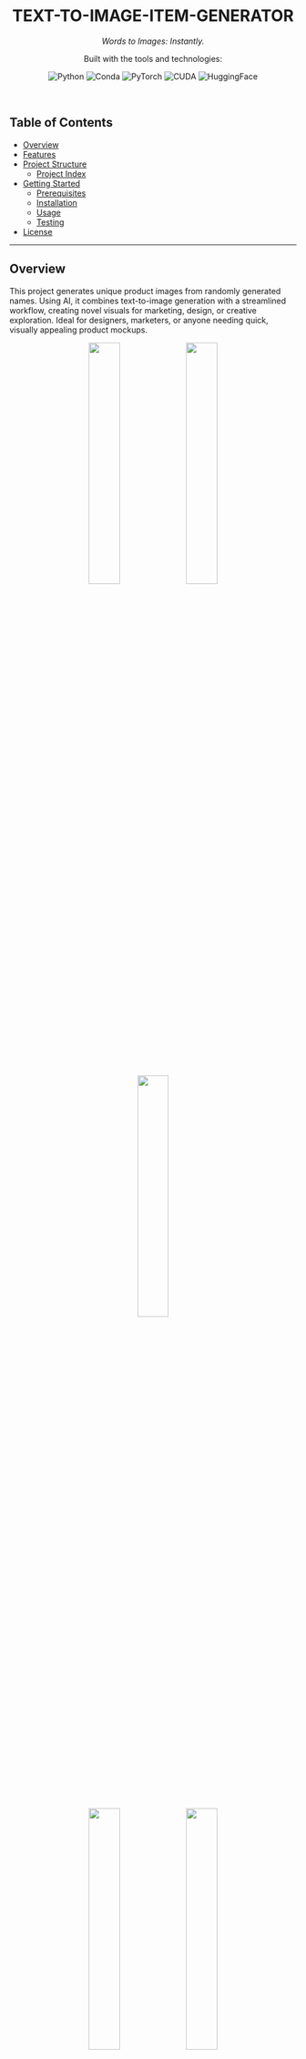 <p align="center"><h1 align="center">TEXT-TO-IMAGE-ITEM-GENERATOR</h1></p>
<p align="center">
	<em>Words to Images: Instantly.
</em>
</p>
<p align="center">
	<!-- local repository, no metadata badges. --></p>
<p align="center">Built with the tools and technologies:</p>
<p align="center">
	<img src="https://img.shields.io/badge/Python-3776AB.svg?style=default&logo=Python&logoColor=white" alt="Python">
	<img src="https://img.shields.io/badge/Conda-3BAF29.svg?style=default&logo=Anaconda&logoColor=white" alt="Conda">
	<img src="https://img.shields.io/badge/PyTorch-EE4C2C.svg?style=default&logo=PyTorch&logoColor=white" alt="PyTorch">
	<img src="https://img.shields.io/badge/CUDA-74B71B.svg?style=default&logo=NVIDIA&logoColor=white" alt="CUDA">
	<img src="https://img.shields.io/badge/HuggingFace-FF9D0B.svg?style=default&logo=HuggingFace&logoColor=FFD21E" alt="HuggingFace">
</p>
<br>

##  Table of Contents

- [ Overview](#-overview)
- [ Features](#-features)
- [ Project Structure](#-project-structure)
  - [ Project Index](#-project-index)
- [ Getting Started](#-getting-started)
  - [ Prerequisites](#-prerequisites)
  - [ Installation](#-installation)
  - [ Usage](#-usage)
  - [ Testing](#-testing)
- [ License](#-license)

---

##  Overview

This project generates unique product images from randomly generated names.  Using AI, it combines text-to-image generation with a streamlined workflow, creating novel visuals for marketing, design, or creative exploration.  Ideal for designers, marketers, or anyone needing quick, visually appealing product mockups.

<p align="center">
  <img src="./nice_images_generated/Airplane.PNG" width="33%">
  <img src="./nice_images_generated/Bookshelf.PNG" width="33%">
  <img src="./nice_images_generated/Botanicus.PNG" width="33%">
  <br>
  <img src="./nice_images_generated/Graviton.PNG" width="33%">
  <img src="./nice_images_generated/Green Tea.PNG" width="33%">
  <img src="./nice_images_generated/GrowSphere.PNG" width="33%">
  <br>
  <img src="./nice_images_generated/Inferno Drive.PNG" width="33%">
  <img src="./nice_images_generated/Moonlight Bloom.PNG" width="33%">
  <img src="./nice_images_generated/Moonlight Crystals.PNG" width="33%">
  <br>
  <img src="./nice_images_generated/Musical instrument.PNG" width="33%">
  <img src="./nice_images_generated/Subway.PNG" width="33%">
  <img src="./nice_images_generated/Tobacco.PNG" width="33%">
</p>

---

##  Features

|      | Feature         | Summary       |
| :--- | :---:           | :---          |
| ⚙️  | **Architecture**  | <ul><li>The project uses a two-stage architecture: first, a `large language model` generates a product name; second, a `diffusion model` generates an image based on that name. </li><li>The system relies on pre-trained models for both text and image generation, indicating a reliance on existing, powerful models rather than training new ones from scratch.</li><li>The `main.py` file orchestrates the interaction between the language model and the diffusion model. </li><li>Random seed generation ensures variability in output images for the same input text.</li></ul> |
| 🔌 | **Integrations**  | <ul><li>The project integrates `Hugging Face Hub` libraries (`transformers` and `diffusers`), indicating the use of pre-trained models from the Hugging Face ecosystem.</li><li>It leverages `PyTorch` and `CUDA` for efficient deep learning computations, specifically utilizing version 11.8 of CUDA.</li></ul> |

---

##  Project Structure

```sh
└── text-to-image-item-generator/
    ├── environment.yml
    ├── main.py
    ├── nice_images_generated
    └── pytorch-check.py
```


###  Project Index
<details open>
	<summary><b><code>TEXT-TO-IMAGE-ITEM-GENERATOR/</code></b></summary>
	<details> <!-- __root__ Submodule -->
		<summary><b>__root__</b></summary>
		<blockquote>
			<table>
			<tr>
				<td><b><a href='./environment.yml'>environment.yml</a></b></td>
				<td>- environment.yml specifies the project's Python environment, ensuring reproducibility<br>- It defines necessary packages for text-to-image generation, including PyTorch with CUDA 11.8 support,  Hugging Face libraries (Transformers, Diffusers), and related dependencies<br>- This file facilitates consistent setup across different machines, enabling seamless execution of the text-to-image generation application.</td>
			</tr>
			<tr>
				<td><b><a href='./main.py'>main.py</a></b></td>
				<td>- The program generates a short, random product name using a large language model<br>- It then leverages a diffusion model to create and display an image based on this generated name<br>- The process incorporates random seed generation for variability and utilizes a pre-trained model for both text and image generation, offering a streamlined workflow for creative content generation.</td>
			</tr>
			<tr>
				<td><b><a href='./pytorch-check.py'>pytorch-check.py</a></b></td>
				<td>- Pytorch-check.py verifies PyTorch and CUDA installations<br>- It reports the PyTorch version, CUDA version used during PyTorch's build, and CUDA availability<br>- This pre-flight check ensures the necessary deep learning dependencies are correctly configured before executing the main application, preventing runtime errors.</td>
			</tr>
			</table>
		</blockquote>
	</details>
</details>

---
##  Getting Started

###  Prerequisites

Before getting started with text-to-image-item-generator, ensure your runtime environment meets the following requirements:

- **Programming Language:** Python 3.11
- **Package Manager:** Conda
- **Architecture:** CUDA 11.8 (You can find different architectures and versions on the official PyTorch website - check `main.py` comments for links)
- **Disk Space:** ~60GB - local models and environment dependencies + a few GB for necessary tools


###  Installation

Install text-to-image-item-generator using the following method:

1. Clone the text-to-image-item-generator repository:
```sh
git clone https://github.com/Eyelor/text-to-image-item-generator
```

2. Navigate to the project directory:
```sh
cd text-to-image-item-generator
```

3. Install the project dependencies:

Before doing this, you can check which architecture is best for your GPU or CPU. In my case, for the RTX 20xx series, CUDA 11.8 was the best choice. Do your research to find the right architecture for your hardware and choose compatible versions for other dependencies accordingly in the `environment.yml` file.

**Using `conda`**

```sh
conda env create -f environment.yml
```


###  Usage
Run text-to-image-item-generator using the following commands:

**Using `conda`**

```sh
conda activate text-to-image-item-generator_env
```

**Using `python`**

```sh
python main.py
```

If something is not working properly, check the files for comments.


###  Testing
Run the configuration test using the following command:

**Using `python`**

```sh
python pytorch-check.py
```

Based on the response from this test, you can see which versions of `PyTorch` and `CUDA` you are using and whether they are available.


---

##  License

This project is protected under the Apache 2.0 License. For more details, refer to the [LICENSE](./LICENSE) file.

---

